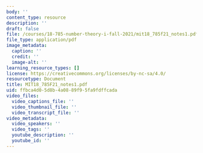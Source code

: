 ```yaml
---
body: ''
content_type: resource
description: ''
draft: false
file: /courses/18-785-number-theory-i-fall-2021/mit18_785f21_notes1.pdf
file_type: application/pdf
image_metadata:
  caption: ''
  credit: ''
  image-alt: ''
learning_resource_types: []
license: https://creativecommons.org/licenses/by-nc-sa/4.0/
resourcetype: Document
title: MIT18_785F21_notes1.pdf
uid: ffbca4d0-5d8b-4a08-89f9-5fa9fdffcada
video_files:
  video_captions_file: ''
  video_thumbnail_file: ''
  video_transcript_file: ''
video_metadata:
  video_speakers: ''
  video_tags: ''
  youtube_description: ''
  youtube_id: ''
---
```

